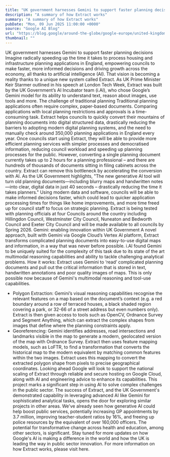 ```yaml
---
title: "UK government harnesses Gemini to support faster planning decisions"
description: "A summary of how Extract works"
summary: "A summary of how Extract works"
pubDate: "Mon, 09 Jun 2025 11:00:00 +0000"
source: "Google AI Blog"
url: "https://blog.google/around-the-globe/google-europe/united-kingdom/uk-government-harnesses-gemini-to-support-faster-planning-decisions/"
thumbnail: ""
---
```


UK government harnesses Gemini to support faster planning decisions
Imagine radically speeding up the time it takes to process housing and infrastructure planning applications in England, empowering councils to make faster, more informed decisions and driving growth across the economy, all thanks to artificial intelligence (AI). That vision is becoming a reality thanks to a unique new system called Extract. As UK Prime Minister Keir Starmer outlined in his speech at London Tech Week, Extract was built by the UK Government’s AI Incubator team (i.AI), who chose Google’s Gemini model for its ability to understand text, reason about images, use tools and more.
The challenge of traditional planning
Traditional planning applications often require complex, paper-based documents. Comparing applications with local planning restrictions and approvals is a time-consuming task. Extract helps councils to quickly convert their mountains of planning documents into digital structured data, drastically reducing the barriers to adopting modern digital planning systems, and the need to manually check around 350,000 planning applications in England every year.
Once councils start using Extract, they will be able to provide more efficient planning services with simpler processes and democratised information, reducing council workload and speeding up planning processes for the public. However, converting a single planning document currently takes up to 2 hours for a planning professional – and there are hundreds of thousands of documents sitting in filing cabinets across the country. Extract can remove this bottleneck by accelerating the conversion with AI.
As the UK Government highlights, "The new generative AI tool will turn old planning documents—including blurry maps and handwritten notes—into clear, digital data in just 40 seconds – drastically reducing the time it takes planners."
Using modern data and software, councils will be able to make informed decisions faster, which could lead to quicker application processing times for things like home improvements, and more time freed up for council staff to focus on strategic planning. Extract is being tested with planning officials at four Councils around the country including Hillingdon Council, Westminster City Council, Nuneaton and Bedworth Council and Exeter City Council and will be made available to all councils by Spring 2026.
Gemini: enabling innovation within UK Government
A novel approach, built with Gemini via Google Cloud’s Vertex AI platform, Extract transforms complicated planning documents into easy-to-use digital maps and information, in a way that was never before possible. i.AI found Gemini to be uniquely suited for the complexity of this task due to its state of the art multimodal reasoning capabilities and ability to tackle challenging analytical problems.
How it works:
Extract uses Gemini to ‘read’ complicated planning documents and pull out the critical information that is stored in text, handwritten annotations and poor quality images of maps. This is only possible now because of Gemini's multimodal reasoning and tool-use capabilities.
- Polygon Extraction: Gemini’s visual reasoning capabilities recognise the relevant features on a map based on the document’s context (e.g. a red boundary around a row of terraced houses, a black shaded region covering a park, or 32-66 of a street address but even numbers only). Extract is then given access to tools such as OpenCV, Ordnance Survey and Segment Anything, which can extract the complex shapes from images that define where the planning constraints apply.
- Georeferencing: Gemini identifies addresses, road intersections and landmarks visible in the map to generate a modern, geolocated version of the map with Ordnance Survey. Extract then uses feature mapping models, such as LoFTR, to find a transformation that converts the historical map to the modern equivalent by matching common features within the two images. Extract uses this mapping to convert the extracted polygon shape from pixels to precise geographical coordinates.
Looking ahead
Google will look to support the national scaling of Extract through reliable and secure hosting on Google Cloud, along with AI and engineering advice to enhance its capabilities.
This project marks a significant step in using AI to solve complex challenges in the public sector. The success of Extract, and the UK Government's demonstrated capability in leveraging advanced AI like Gemini for sophisticated analytical tasks, opens the door for exploring similar projects in other areas. We've already seen how generative AI could help boost public services, potentially increasing GP appointments by 3.7 million, improving teacher-student ratios by 16%, and freeing up police resources by the equivalent of over 160,000 officers. The potential for transformative change across health and education, among other sectors, is significant.
Stay tuned for more updates on how Google's AI is making a difference in the world and how the UK is leading the way in public sector innovation.
For more information on how Extract works, please visit here.